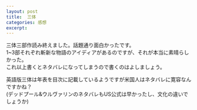 ```yaml
---
layout: post
title:  三体
categories: 感想
excerpt: 
---
```

三体三部作読み終えました。話題通り面白かったです。  
1~3部それぞれ斬新な物語のアイディアがあるのですが、それが本当に素晴らしかった。  
これ以上書くとネタバレになってしまうので書くのはよしましょう。  

英語版三体は年表を目次に記載しているようですが米国人はネタバレに寛容なんですかね？  
(デッドプール&ウルヴァリンのネタバレもUS公式は早かったし、文化の違いでしょうか)
